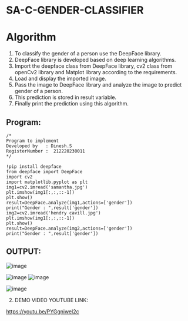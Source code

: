 # SA-C-GENDER-CLASSIFIER
# Algorithm
1. To classify the gender of a person use the DeepFace library.
2. DeepFace library is developed based on deep learning algorithms.
3. Import the deepface class from DeepFace library, cv2 class from openCv2 library and Matplot library according to the requirements.
4. Load and display the imported image.
5. Pass the image to DeepFace library and analyze the image to predict gender of a person.
6. This prediction is stored in result variable.
7. Finally print the prediction using this algorithm.

## Program:
```
/*
Program to implement 
Developed by   : Dinesh.S
RegisterNumber :  212220230011
*/
```

```
!pip install deepface
from deepface import DeepFace
import cv2
import matplotlib.pyplot as plt
img1=cv2.imread('samantha.jpg')
plt.imshow(img1[:,:,::-1])
plt.show()
result=DeepFace.analyze(img1,actions=['gender'])
print("Gender : ",result['gender'])
img2=cv2.imread('hendry cavill.jpg')
plt.imshow(img1[:,:,::-1])
plt.show()
result=DeepFace.analyze(img2,actions=['gender'])
print("Gender : ",result['gender'])
```

## OUTPUT:
![image](https://user-images.githubusercontent.com/75235159/174522461-d19a2215-31cd-4955-a816-82bae430bcea.png)


![image](https://user-images.githubusercontent.com/75235159/174522364-c5120524-0915-45a3-a11b-1cddd11bcbe5.png)
![image](https://user-images.githubusercontent.com/75235159/174522503-4b5ec2f8-650f-4031-ba4d-0535f9d83f4f.png)

![image](https://user-images.githubusercontent.com/75235159/174522389-cb1dadeb-0579-4e5a-a427-23ce3a5feb31.png)



2. DEMO VIDEO YOUTUBE LINK:

https://youtu.be/PYGgniwel2c

